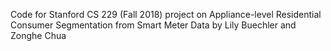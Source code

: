 Code for Stanford CS 229 (Fall 2018) project on Appliance-level Residential Consumer Segmentation from Smart Meter Data by Lily Buechler and Zonghe Chua
